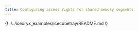 ```yaml
---
title: Configuring access rights for shared memory segments
---
```


{! ./../iceoryx_examples/icecubetray/README.md !}
